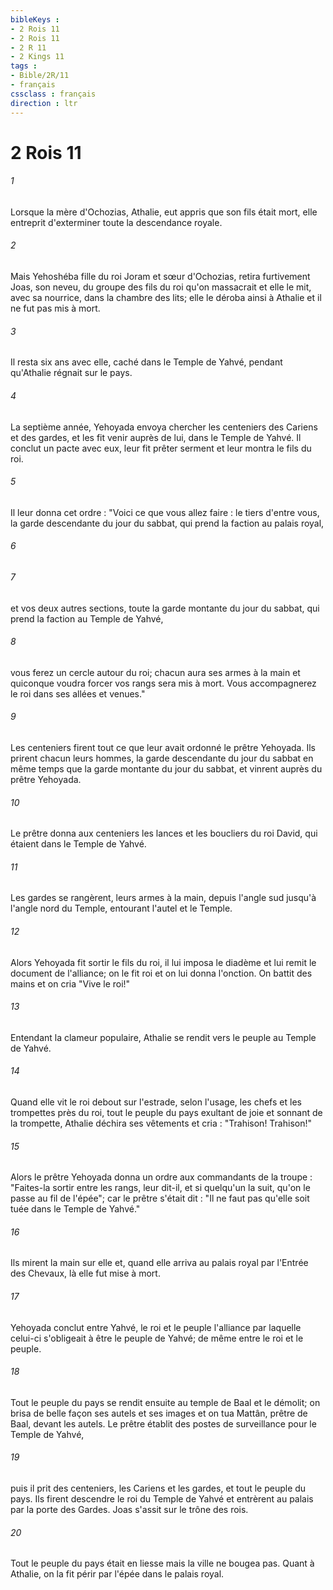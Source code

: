 ```yaml
---
bibleKeys : 
- 2 Rois 11
- 2 Rois 11
- 2 R 11
- 2 Kings 11
tags : 
- Bible/2R/11
- français
cssclass : français
direction : ltr
---
```


# 2 Rois 11

###### 1
Lorsque la mère d'Ochozias, Athalie, eut appris que son fils était mort, elle entreprit d'exterminer toute la descendance royale.
###### 2
Mais Yehoshéba fille du roi Joram et sœur d'Ochozias, retira furtivement Joas, son neveu, du groupe des fils du roi qu'on massacrait et elle le mit, avec sa nourrice, dans la chambre des lits; elle le déroba ainsi à Athalie et il ne fut pas mis à mort.
###### 3
Il resta six ans avec elle, caché dans le Temple de Yahvé, pendant qu'Athalie régnait sur le pays.
###### 4
La septième année, Yehoyada envoya chercher les centeniers des Cariens et des gardes, et les fit venir auprès de lui, dans le Temple de Yahvé. Il conclut un pacte avec eux, leur fit prêter serment et leur montra le fils du roi.
###### 5
Il leur donna cet ordre : "Voici ce que vous allez faire : le tiers d'entre vous, la garde descendante du jour du sabbat, qui prend la faction au palais royal,
###### 6

###### 7
et vos deux autres sections, toute la garde montante du jour du sabbat, qui prend la faction au Temple de Yahvé,
###### 8
vous ferez un cercle autour du roi; chacun aura ses armes à la main et quiconque voudra forcer vos rangs sera mis à mort. Vous accompagnerez le roi dans ses allées et venues."
###### 9
Les centeniers firent tout ce que leur avait ordonné le prêtre Yehoyada. Ils prirent chacun leurs hommes, la garde descendante du jour du sabbat en même temps que la garde montante du jour du sabbat, et vinrent auprès du prêtre Yehoyada.
###### 10
Le prêtre donna aux centeniers les lances et les boucliers du roi David, qui étaient dans le Temple de Yahvé.
###### 11
Les gardes se rangèrent, leurs armes à la main, depuis l'angle sud jusqu'à l'angle nord du Temple, entourant l'autel et le Temple.
###### 12
Alors Yehoyada fit sortir le fils du roi, il lui imposa le diadème et lui remit le document de l'alliance; on le fit roi et on lui donna l'onction. On battit des mains et on cria "Vive le roi!"
###### 13
Entendant la clameur populaire, Athalie se rendit vers le peuple au Temple de Yahvé.
###### 14
Quand elle vit le roi debout sur l'estrade, selon l'usage, les chefs et les trompettes près du roi, tout le peuple du pays exultant de joie et sonnant de la trompette, Athalie déchira ses vêtements et cria : "Trahison! Trahison!"
###### 15
Alors le prêtre Yehoyada donna un ordre aux commandants de la troupe : "Faites-la sortir entre les rangs, leur dit-il, et si quelqu'un la suit, qu'on le passe au fil de l'épée"; car le prêtre s'était dit : "Il ne faut pas qu'elle soit tuée dans le Temple de Yahvé."
###### 16
Ils mirent la main sur elle et, quand elle arriva au palais royal par l'Entrée des Chevaux, là elle fut mise à mort.
###### 17
Yehoyada conclut entre Yahvé, le roi et le peuple l'alliance par laquelle celui-ci s'obligeait à être le peuple de Yahvé; de même entre le roi et le peuple.
###### 18
Tout le peuple du pays se rendit ensuite au temple de Baal et le démolit; on brisa de belle façon ses autels et ses images et on tua Mattân, prêtre de Baal, devant les autels. Le prêtre établit des postes de surveillance pour le Temple de Yahvé,
###### 19
puis il prit des centeniers, les Cariens et les gardes, et tout le peuple du pays. Ils firent descendre le roi du Temple de Yahvé et entrèrent au palais par la porte des Gardes. Joas s'assit sur le trône des rois.
###### 20
Tout le peuple du pays était en liesse mais la ville ne bougea pas. Quant à Athalie, on la fit périr par l'épée dans le palais royal.
